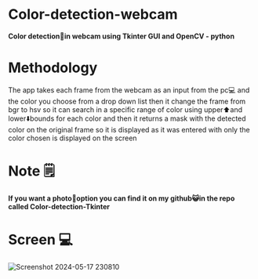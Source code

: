 # Color-detection-webcam
**Color detection🎨in webcam using Tkinter GUI and OpenCV - python**
# Methodology 
The app takes each frame from the webcam as an input from the pc💻 and the color you choose from a drop down list then it change the frame from bgr to hsv so it can search in a specific range of color using upper⬆️and lower⬇️bounds for each color and then it returns a mask with the detected color on the original frame so it is displayed as it was entered with only the color chosen is displayed on the screen 

# Note 🗒 
**If you want a photo📸option you can find it on my github😺in the repo called Color-detection-Tkinter**

# Screen 💻

![Screenshot 2024-05-17 230810](https://github.com/Kidzantso/Color-detection-webcam/assets/116034195/539a1fc0-2574-4eef-a395-80ce02bdc210)
